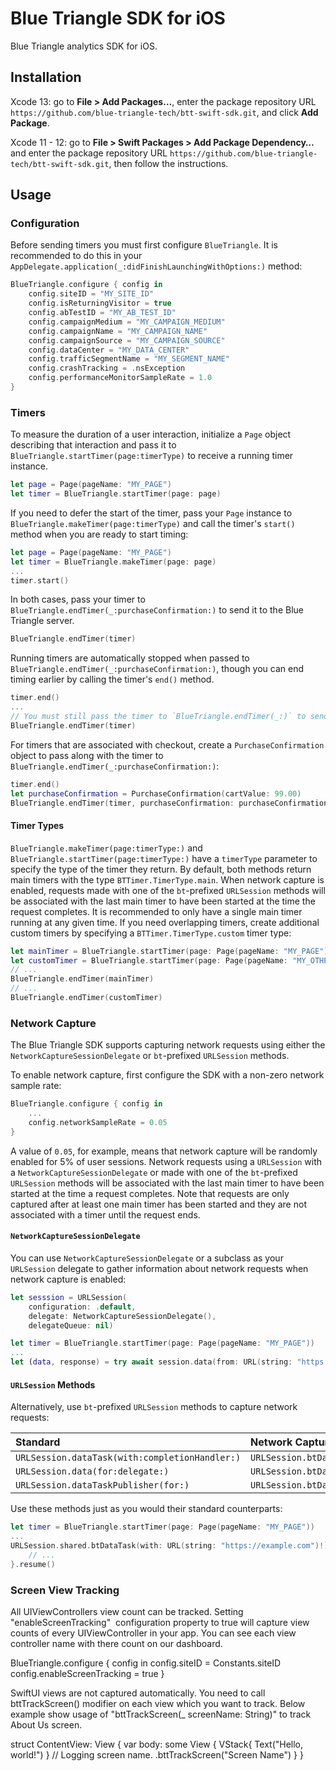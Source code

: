 # Blue Triangle SDK for iOS

Blue Triangle analytics SDK for iOS.

## Installation

Xcode 13: go to **File > Add Packages…**, enter the package repository URL `https://github.com/blue-triangle-tech/btt-swift-sdk.git`, and click **Add Package**.

Xcode 11 - 12: go to **File > Swift Packages > Add Package Dependency…** and enter the package repository URL `https://github.com/blue-triangle-tech/btt-swift-sdk.git`, then follow the instructions.

## Usage

### Configuration

Before sending timers you must first configure `BlueTriangle`. It is recommended to do this in your `AppDelegate.application(_:didFinishLaunchingWithOptions:)` method:

```swift
BlueTriangle.configure { config in
    config.siteID = "MY_SITE_ID"
    config.isReturningVisitor = true
    config.abTestID = "MY_AB_TEST_ID"
    config.campaignMedium = "MY_CAMPAIGN_MEDIUM"
    config.campaignName = "MY_CAMPAIGN_NAME"
    config.campaignSource = "MY_CAMPAIGN_SOURCE"
    config.dataCenter = "MY_DATA_CENTER"
    config.trafficSegmentName = "MY_SEGMENT_NAME"
    config.crashTracking = .nsException
    config.performanceMonitorSampleRate = 1.0
}
```

### Timers

To measure the duration of a user interaction, initialize a `Page` object describing that interaction and pass it to `BlueTriangle.startTimer(page:timerType)` to receive a running timer instance.

```swift
let page = Page(pageName: "MY_PAGE")
let timer = BlueTriangle.startTimer(page: page)
```

If you need to defer the start of the timer, pass your `Page` instance to `BlueTriangle.makeTimer(page:timerType)` and call the timer's `start()` method when you are ready to start timing:

```swift
let page = Page(pageName: "MY_PAGE")
let timer = BlueTriangle.makeTimer(page: page)
...
timer.start()
```

In both cases, pass your timer to `BlueTriangle.endTimer(_:purchaseConfirmation:)` to send it to the Blue Triangle server.

```swift
BlueTriangle.endTimer(timer)
```

Running timers are automatically stopped when passed to `BlueTriangle.endTimer(_:purchaseConfirmation:)`, though you can end timing earlier by calling the timer's `end()` method.

```swift
timer.end()
...
// You must still pass the timer to `BlueTriangle.endTimer(_:)` to send it to the Blue Triangle server
BlueTriangle.endTimer(timer)
```

For timers that are associated with checkout, create a `PurchaseConfirmation` object to pass along with the timer to `BlueTriangle.endTimer(_:purchaseConfirmation:)`:

```swift
timer.end()
let purchaseConfirmation = PurchaseConfirmation(cartValue: 99.00)
BlueTriangle.endTimer(timer, purchaseConfirmation: purchaseConfirmation)
```

#### Timer Types

`BlueTriangle.makeTimer(page:timerType:)` and `BlueTriangle.startTimer(page:timerType:)` have a `timerType` parameter to specify the type of the timer they return. By default, both methods return main timers with the type `BTTimer.TimerType.main`. When network capture is enabled, requests made with one of the `bt`-prefixed `URLSession` methods will be associated with the last main timer to have been started at the time the request completes. It is recommended to only have a single main timer running at any given time. If you need overlapping timers, create additional custom timers by specifying a `BTTimer.TimerType.custom` timer type:

```swift
let mainTimer = BlueTriangle.startTimer(page: Page(pageName: "MY_PAGE"))
let customTimer = BlueTriangle.startTimer(page: Page(pageName: "MY_OTHER_TIMER"), timerType: .custom)
// ...
BlueTriangle.endTimer(mainTimer)
// ...
BlueTriangle.endTimer(customTimer)
```

### Network Capture

The Blue Triangle SDK supports capturing network requests using either the `NetworkCaptureSessionDelegate` or `bt`-prefixed `URLSession` methods.

To enable network capture, first configure the SDK with a non-zero network sample rate:

```swift
BlueTriangle.configure { config in
    ...
    config.networkSampleRate = 0.05
}
```

A value of `0.05`, for example, means that network capture will be randomly enabled for 5% of user sessions. Network requests using a `URLSession` with a `NetworkCaptureSessionDelegate` or made with one of the `bt`-prefixed `URLSession` methods will be associated with the last main timer to have been started at the time a request completes. Note that requests are only captured after at least one main timer has been started and they are not associated with a timer until the request ends.

#### `NetworkCaptureSessionDelegate`

You can use `NetworkCaptureSessionDelegate` or a subclass as your `URLSession` delegate to gather information about network requests when network capture is enabled:

```swift
let sesssion = URLSession(
    configuration: .default,
    delegate: NetworkCaptureSessionDelegate(),
    delegateQueue: nil)

let timer = BlueTriangle.startTimer(page: Page(pageName: "MY_PAGE"))
...
let (data, response) = try await session.data(from: URL(string: "https://example.com")!)
```

#### `URLSession` Methods

Alternatively, use `bt`-prefixed `URLSession` methods to capture network requests:

| Standard                                       | Network Capture                                  |
| :--                                            | :--                                              |
| `URLSession.dataTask(with:completionHandler:)` | `URLSession.btDataTask(with:completionHandler:)` |
| `URLSession.data(for:delegate:)`               | `URLSession.btData(for:delegate:)`               |
| `URLSession.dataTaskPublisher(for:)`           | `URLSession.btDataTaskPublisher(for:)`           |

Use these methods just as you would their standard counterparts:

```swift
let timer = BlueTriangle.startTimer(page: Page(pageName: "MY_PAGE"))
...
URLSession.shared.btDataTask(with: URL(string: "https://example.com")!) { data, response, error in
    // ...
}.resume()
```

### Screen View Tracking

All UIViewControllers view count can be tracked. Setting "enableScreenTracking"  configuration property to true will capture view counts of every UIViewController in your app. You can see each view controller name with there count on our dashboard.

 BlueTriangle.configure { config in
         config.siteID = Constants.siteID
         config.enableScreenTracking = true
     }



SwiftUI views are not captured automatically. You need to call bttTrackScreen(<screen Name>) modifier on each view which you want to track. Below example show usage of "bttTrackScreen(_ screenName: String)" to track About Us screen.

struct ContentView: View {
    var body: some View {
        VStack{
            Text("Hello, world!")
        }
        // Logging screen name.
        .bttTrackScreen("Screen Name")
    }
}
